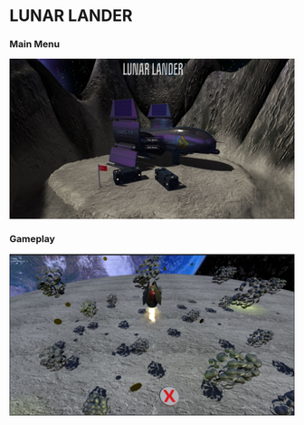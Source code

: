 # LUNAR LANDER

### Main Menu

![Main Menu](Lunar_Lander_Image/r1.JPG)

### Gameplay

![Gameplay](Lunar_Lander_Image/r2.JPG)
